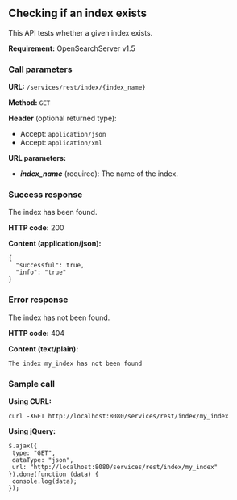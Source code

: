 ## Checking if an index exists

This API tests whether a given index exists.

**Requirement:** OpenSearchServer v1.5

### Call parameters

**URL:** ```/services/rest/index/{index_name}```

**Method:** ```GET```

**Header** (optional returned type):
- Accept: ```application/json```
- Accept: ```application/xml```

**URL parameters:**
- _**index_name**_ (required): The name of the index.

### Success response
The index has been found.

**HTTP code:**
200

**Content (application/json):**

    {
      "successful": true,
      "info": "true"
    }

### Error response

The index has not been found.

**HTTP code:**
404

**Content (text/plain):**

    The index my_index has not been found

### Sample call

**Using CURL:**

    curl -XGET http://localhost:8080/services/rest/index/my_index

**Using jQuery:**

    $.ajax({ 
     type: "GET",
     dataType: "json",
     url: "http://localhost:8080/services/rest/index/my_index"
    }).done(function (data) {
     console.log(data);
    });
